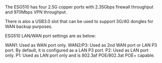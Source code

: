 The ESG510 has four 2.5G copper ports with 2.35Gbps firewall throughput and 970Mbps VPN throughput.

There is also a USB3.0 slot that can be used to support 3G/4G dongles for WAN backup purposes.

ESG510 LAN/WAN port settings are as below:

WAN1: Used as WAN port only.
WAN2/P3: Used as 2nd WAN port or LAN P3 port. By default, it is configured as a LAN P3 port.
P2: Used as LAN port only.
P1: Used as LAN port only and is 802.3af POE/802.3at POE+ capable.